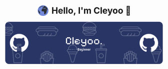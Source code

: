 <h1 align="center">
  <img src="img/earthblurple2.gif" width="40" style="position: relative; top: 10px;"> Hello, I'm Cleyoo 👋
</h1>

![Header](img/github-header-banner.png)

<!--
**cleyoo/cleyoo** is a ✨ _special_ ✨ repository because its `README.md` (this file) appears on your GitHub profile.

Here are some ideas to get you started:

- 🔭 I’m currently working on ...
- 🌱 I’m currently learning ...
- 👯 I’m looking to collaborate on ...
- 🤔 I’m looking for help with ...
- 💬 Ask me about ...
- 📫 How to reach me: ...
- 😄 Pronouns: ...
- ⚡ Fun fact: ...
-->
